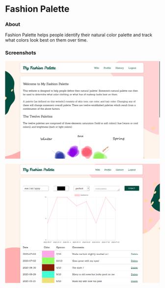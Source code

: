 # Fashion Palette

### About
Fashion Palette helps people identify their natural color palette and track what colors look best on them over time.

### Screenshots
![Fashion palette home](static/screenshothome.png)

![Fashion palette history](static/screenshothistory.png)
